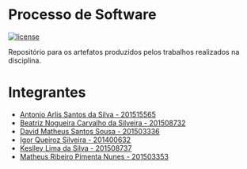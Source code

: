 # Processo de Software

[![license](https://img.shields.io/github/license/matheuspiment/PSW.svg)](https://github.com/matheuspiment/PSW/blob/master/LICENSE)

Repositório para os artefatos produzidos pelos trabalhos realizados na disciplina.

# Integrantes

- [Antonio Arlis Santos da Silva - 201515565](https://github.com/antlisufg)
- [Beatriz Nogueira Carvalho da Silveira - 201508732](https://github.com/BeatrizN) 
- [David Matheus Santos Sousa - 201503336](https://github.com/MSSDavid)
- [Igor Queiroz Silveira - 201400632](https://github.com/igorqsilva)
- [Keslley Lima da Silva - 201508737](https://github.com/keslleylima) 
- [Matheus Ribeiro Pimenta Nunes - 201503353](https://github.com/matheuspiment)
